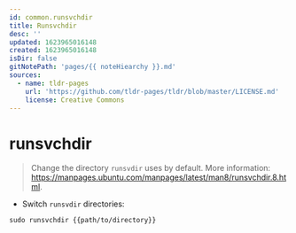 ```yaml
---
id: common.runsvchdir
title: Runsvchdir
desc: ''
updated: 1623965016148
created: 1623965016148
isDir: false
gitNotePath: 'pages/{{ noteHiearchy }}.md'
sources:
  - name: tldr-pages
    url: 'https://github.com/tldr-pages/tldr/blob/master/LICENSE.md'
    license: Creative Commons
---
```

# runsvchdir

> Change the directory `runsvdir` uses by default.
> More information: <https://manpages.ubuntu.com/manpages/latest/man8/runsvchdir.8.html>.

- Switch `runsvdir` directories:

`sudo runsvchdir {{path/to/directory}}`


